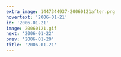 ```yaml
---
extra_image: 1447344937-20060121after.png
hovertext: '2006-01-21'
id: '2006-01-21'
image: 20060121.gif
next: '2006-01-22'
prev: '2006-01-20'
title: '2006-01-21'
---
```


